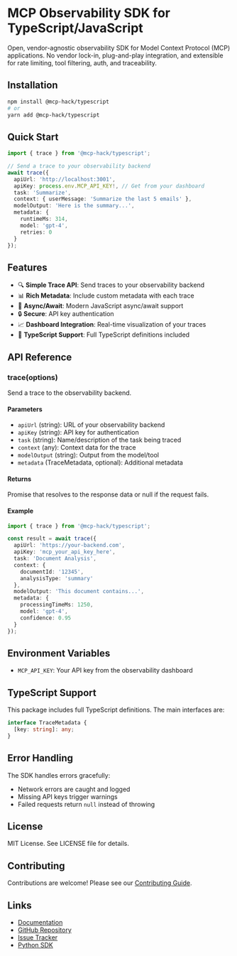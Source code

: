 # MCP Observability SDK for TypeScript/JavaScript

Open, vendor-agnostic observability SDK for Model Context Protocol (MCP) applications. No vendor lock-in, plug-and-play integration, and extensible for rate limiting, tool filtering, auth, and traceability.

## Installation

```bash
npm install @mcp-hack/typescript
# or
yarn add @mcp-hack/typescript
```

## Quick Start

```typescript
import { trace } from '@mcp-hack/typescript';

// Send a trace to your observability backend
await trace({
  apiUrl: 'http://localhost:3001',
  apiKey: process.env.MCP_API_KEY!, // Get from your dashboard
  task: 'Summarize',
  context: { userMessage: 'Summarize the last 5 emails' },
  modelOutput: 'Here is the summary...',
  metadata: { 
    runtimeMs: 314, 
    model: 'gpt-4', 
    retries: 0 
  }
});
```

## Features

- 🔍 **Simple Trace API**: Send traces to your observability backend
- 📊 **Rich Metadata**: Include custom metadata with each trace
- 🚀 **Async/Await**: Modern JavaScript async/await support
- 🔒 **Secure**: API key authentication
- 📈 **Dashboard Integration**: Real-time visualization of your traces
- 🎯 **TypeScript Support**: Full TypeScript definitions included

## API Reference

### trace(options)

Send a trace to the observability backend.

#### Parameters

- `apiUrl` (string): URL of your observability backend
- `apiKey` (string): API key for authentication
- `task` (string): Name/description of the task being traced
- `context` (any): Context data for the trace
- `modelOutput` (string): Output from the model/tool
- `metadata` (TraceMetadata, optional): Additional metadata

#### Returns

Promise that resolves to the response data or null if the request fails.

#### Example

```typescript
import { trace } from '@mcp-hack/typescript';

const result = await trace({
  apiUrl: 'https://your-backend.com',
  apiKey: 'mcp_your_api_key_here',
  task: 'Document Analysis',
  context: {
    documentId: '12345',
    analysisType: 'summary'
  },
  modelOutput: 'This document contains...',
  metadata: {
    processingTimeMs: 1250,
    model: 'gpt-4',
    confidence: 0.95
  }
});
```

## Environment Variables

- `MCP_API_KEY`: Your API key from the observability dashboard

## TypeScript Support

This package includes full TypeScript definitions. The main interfaces are:

```typescript
interface TraceMetadata {
  [key: string]: any;
}
```

## Error Handling

The SDK handles errors gracefully:
- Network errors are caught and logged
- Missing API keys trigger warnings
- Failed requests return `null` instead of throwing

## License

MIT License. See LICENSE file for details.

## Contributing

Contributions are welcome! Please see our [Contributing Guide](https://github.com/anish808/mcp-hack/blob/main/CONTRIBUTING.md).

## Links

- [Documentation](https://github.com/anish808/mcp-hack#readme)
- [GitHub Repository](https://github.com/anish808/mcp-hack)
- [Issue Tracker](https://github.com/anish808/mcp-hack/issues)
- [Python SDK](https://pypi.org/project/mcp-hack/) 